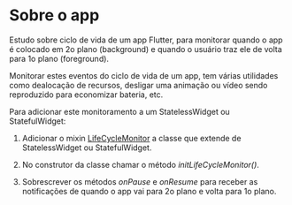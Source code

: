Sobre o app
====================

Estudo sobre ciclo de vida de um app Flutter, para monitorar quando o app é colocado
em 2o plano (background) e quando o usuário traz ele de volta para 1o plano (foreground).

Monitorar estes eventos do ciclo de vida de um app, tem várias utilidades como dealocação
de recursos, desligar uma animação ou vídeo sendo reproduzido para economizar bateria, etc.

Para adicionar este monitoramento a um StatelessWidget ou StatefulWidget:

1) Adicionar 
o mixin [LifeCycleMonitor](./src/lib/life_cycle_monitor_mixin.dart) a classe que extende de StatelessWidget ou StatefulWidget.

2) No construtor da classe chamar o método *initLifeCycleMonitor()*.
   
3) Sobrescrever os métodos *onPause* e *onResume* para receber as notificações de quando o app vai para 2o plano e volta para 1o plano.
